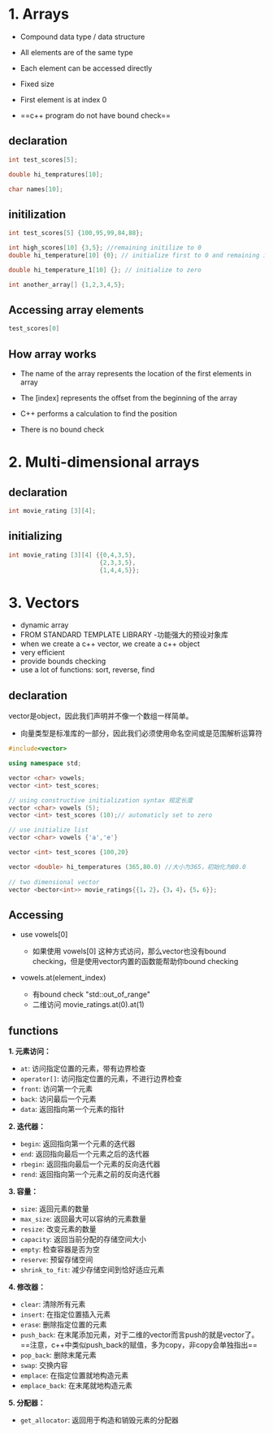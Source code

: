 # 1. Arrays

* Compound data type / data structure
* All elements are of the same type
* Each element can be accessed directly

* Fixed size
* First element is at index 0

* ==c++ program do not have bound check==

## declaration

```c++
int test_scores[5];

double hi_tempratures[10];

char names[10];
```

## initilization

```c++
int test_scores[5] {100,95,99,84,88};

int high_scores[10] {3,5}; //remaining initilize to 0
double hi_temperature[10] {0}; // initialize first to 0 and remaining is automatically set to 0

double hi_temperature_1[10] {}; // initialize to zero

int another_array[] {1,2,3,4,5};
```

## Accessing array elements

```c++
test_scores[0]
```

## How array works

* The name of the array represents the location of the first elements in array
* The [index] represents the offset from the beginning of the array

* C++ performs a calculation to find the position
* There is no bound check

# 2. Multi-dimensional arrays

## declaration

```c++
int movie_rating [3][4];

```

## initializing

```c++
int movie_rating [3][4] {{0,4,3,5},
                         {2,3,3,5},
                         {1,4,4,5}};
```



# 3. Vectors

* dynamic array
* FROM STANDARD TEMPLATE LIBRARY -功能强大的预设对象库
* when we create a c++ vector, we create a c++ object
* very efficient
* provide bounds checking
* use a lot of functions: sort, reverse, find

## declaration

vector是object，因此我们声明并不像一个数组一样简单。



* 向量类型是标准库的一部分，因此我们必须使用命名空间或是范围解析运算符

```c++
#include<vector>

using namespace std;

vector <char> vowels;
vector <int> test_scores;

// using constructive initialization syntax 规定长度
vector <char> vowels (5);
vector <int> test_scores (10);// automaticly set to zero

// use initialize list
vector <char> vowels {'a','e'}

vector <int> test_scores {100,20}

vector <double> hi_temperatures (365,80.0) //大小为365，初始化为80.0
    
// two dimensional vector
vector <bector<int>> movie_ratings{{1，2}，{3，4}，{5，6}};
```



## Accessing

* use vowels[0]
  * 如果使用 vowels[0] 这种方式访问，那么vector也没有bound checking，但是使用vector内置的函数能帮助你bound checking

* vowels.at(element_index)
  * 有bound check "std::out_of_range"
  * 二维访问 movie_ratings.at(0).at(1)

## functions

**1. 元素访问：**

- `at`: 访问指定位置的元素，带有边界检查
- `operator[]`: 访问指定位置的元素，不进行边界检查
- `front`: 访问第一个元素
- `back`: 访问最后一个元素
- `data`: 返回指向第一个元素的指针

**2. 迭代器：**

- `begin`: 返回指向第一个元素的迭代器
- `end`: 返回指向最后一个元素之后的迭代器
- `rbegin`: 返回指向最后一个元素的反向迭代器
- `rend`: 返回指向第一个元素之前的反向迭代器

**3. 容量：**

- `size`: 返回元素的数量
- `max_size`: 返回最大可以容纳的元素数量
- `resize`: 改变元素的数量
- `capacity`: 返回当前分配的存储空间大小
- `empty`: 检查容器是否为空
- `reserve`: 预留存储空间
- `shrink_to_fit`: 减少存储空间到恰好适应元素

**4. 修改器：**

- `clear`: 清除所有元素
- `insert`: 在指定位置插入元素
- `erase`: 删除指定位置的元素
- `push_back`: 在末尾添加元素，对于二维的vector而言push的就是vector了。==注意，c++中类似push_back的赋值，多为copy，非copy会单独指出==
- `pop_back`: 删除末尾元素
- `swap`: 交换内容
- `emplace`: 在指定位置就地构造元素
- `emplace_back`: 在末尾就地构造元素

**5. 分配器：**

- `get_allocator`: 返回用于构造和销毁元素的分配器
